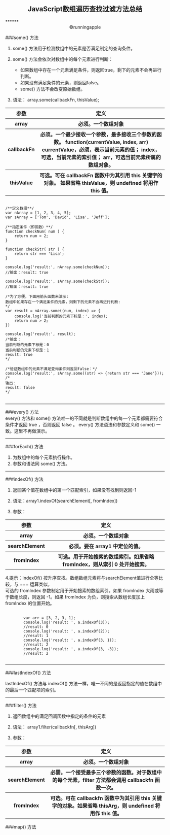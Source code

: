 <center><h2>JavaScript数组遍历查找过滤方法总结</h2></center>
******  
<center>&copy;runningapple</center>  

###some() 方法

1. some() 方法用于检测数组中的元素是否满足制定的查询条件。    

2. some() 方法会依次对数组中的每个元素进行判断：  
    * 如果数组中存在一个元素满足条件，则返回true，剩下的元素不会再进行判断。
    * 如果没有满足条件的元素，则返回false。
    * some() 方法不会改变原始数组。  

3. 语法： array.some(callbackFn, thisValue);  
<table>
<tr><th>参数</th><th>定义</th></tr>
<tr><th>array</th><th>必须。一个数组对象</th></tr>
<tr><th>callbackFn</th><th>必须。一个最少接收一个参数，最多接收三个参数的函数。  
function(currentValue, index, arr)  
currentValue，必须，表示当前元素的值；  
index，可选，当前元素的索引值；  
arr，可选当前元素所属的数组对象。
</th></tr>
<tr><th>thisValue</th><th>可选。可在 callbackFn 函数中为其引用 this 关键字的对象。  
如果省略 thisValue，则 undefined 将用作 this 值。</th></tr>
</table>  
  
  
<pre>
<code>
/**定义数组**/
var nArray = [1, 2, 3, 4, 5];
var sArray = ['Tom', 'David', 'Lisa', 'Jeff'];

/**指定条件（即函数）**/
function checkNum( num ) {
	return num > 2;
}

function checkStr( str ) {
	return str === 'Lisa';
}

console.log('result:', nArray.some(checkNum)); 
//输出：result: true

console.log('result:', sArray.some(checkStr)); 
//输出：result: true

/*为了方便，下面用箭头函数来演示:
数组中如果存在一个满足条件的元素，则剩下的元素不会再进行判断:
*/
var result = nArray.some((num, index) => { 
	console.log('当前判断的元素下标是：', index);
	return num > 2;
})

console.log('result:', result); 
/*输出：
当前判断的元素下标是：0
当前判断的元素下标是：1
result: true
*/

/*验证数组中的元素不满足查询条件则返回false：*/
console.log('result:', sArray.some((str) => {return str === 'Jane'}));
/*
输出：
result: false
*/
</code>
</pre>  

******

###every() 方法  
every() 方法和 some() 方法唯一的不同就是判断数组中的每一个元素都需要符合条件才返回 true ，否则返回 false 。
every() 方法语法和参数定义和 some() 一致。这里不再做演示。  

******

###forEach() 方法  

1. 为数组中的每个元素执行操作。
2. 参数和语法同 some() 方法。  

*******

###indexOf() 方法  

1. 返回某个值在数组中的第一个匹配索引，如果没有找到则返回-1  

2. 语法：array1.indexOf(searchElement[, fromIndex])  

3. 参数：  

<table>
<tr><th>参数</th><th>定义</th></tr>
<tr><th>array</th><th>必须。一个数组对象</th></tr>
<tr><th>searchElement</th><th>必须。要在 array1 中定位的值。</th></tr>
<tr><th>fromIndex</th><th>可选。用于开始搜索的数组索引。如果省略 fromIndex，则从索引 0 处开始搜索。</th></tr>
</table>  

4.提示：indexOf() 按升序查找。数组数组元素将与searchElement值进行全等比较，与 === 运算类似。  
可选的 fromIndex 参数制定用于开始搜索的数组索引。如果 fromIndex 大雨或等于数组长度，则返回 -1。如果 fromIndex 为负，则搜索从数组长度加上 fromIndex 的位置开始。  

<pre>
	<code>
		var arr = [3, 2, 3, 1];
		console.log('result: ', a.indexOf(3));
		//result: 0
		console.log('result: ', a.indexOf(2));
		//result: 1
		console.log('result: ', a.indexOf(3, 1));
		//result: 2
		console.log('result: ', a.indexOf(3, -3));
		//result: 2
	</code>
</pre>  

*******

###lastIndexOf() 方法  

lastIndexOf() 方法与 indexOf() 方法一样，唯一不同的是返回指定的值在数组中的最后一个匹配项的索引。  

******

###filter() 方法  

1. 返回数组中的满足回调函数中指定的条件的元素  

2. 语法： array1.filter(callbackfn[, thisArg])  

3. 参数：  

<table>
<tr><th>参数</th><th>定义</th></tr>
<tr><th>array</th><th>必须。一个数组对象</th></tr>
<tr><th>searchElement</th><th>必需。一个接受最多三个参数的函数。对于数组中的每个元素，filter 方法都会调用 callbackfn 函数一次。</th></tr>
<tr><th>fromIndex</th><th>可选。可在 callbackfn 函数中为其引用 this 关键字的对象。如果省略 thisArg，则 undefined 将用作 this 值。</th></tr>
</table>  

###map() 方法  
